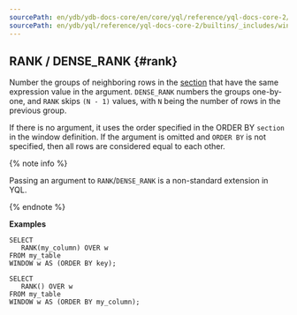 ```yaml
---
sourcePath: en/ydb/ydb-docs-core/en/core/yql/reference/yql-docs-core-2/builtins/_includes/window/rank_dense.md
sourcePath: en/ydb/yql/reference/yql-docs-core-2/builtins/_includes/window/rank_dense.md
---
```

## RANK / DENSE_RANK {#rank}

Number the groups of neighboring rows in the [section](../../../syntax/window.md#partition) that have the same expression value in the argument. `DENSE_RANK` numbers the groups one-by-one, and `RANK` skips `(N - 1)` values, with `N` being the number of rows in the previous group.

If there is no argument, it uses the order specified in the ORDER BY `section` in the window definition.
If the argument is omitted and `ORDER BY` is not specified, then all rows are considered equal to each other.

{% note info %}

Passing an argument to `RANK`/`DENSE_RANK` is a non-standard extension in YQL.

{% endnote %}

**Examples**
``` yql
SELECT
   RANK(my_column) OVER w
FROM my_table
WINDOW w AS (ORDER BY key);
```
``` yql
SELECT
   RANK() OVER w
FROM my_table
WINDOW w AS (ORDER BY my_column);
